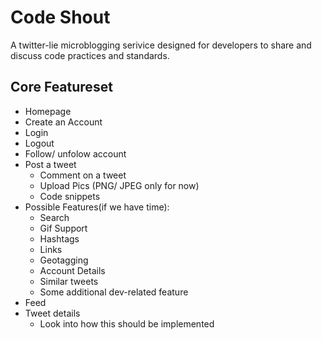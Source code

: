 # Code Shout
A twitter-lie microblogging serivice designed for developers to share and discuss code practices and standards.

## Core Featureset
- Homepage
- Create an Account
- Login
- Logout
- Follow/ unfolow account
- Post a tweet
    -   Comment on a tweet
    -   Upload Pics (PNG/ JPEG only for now)
    -   Code snippets
-   Possible Features(if we have time):
    -   Search
    -   Gif Support
    -   Hashtags
    -   Links
    -   Geotagging
    -   Account Details
    -   Similar tweets
    -   Some additional dev-related feature
- Feed
- Tweet details
    -   Look into how this should be implemented